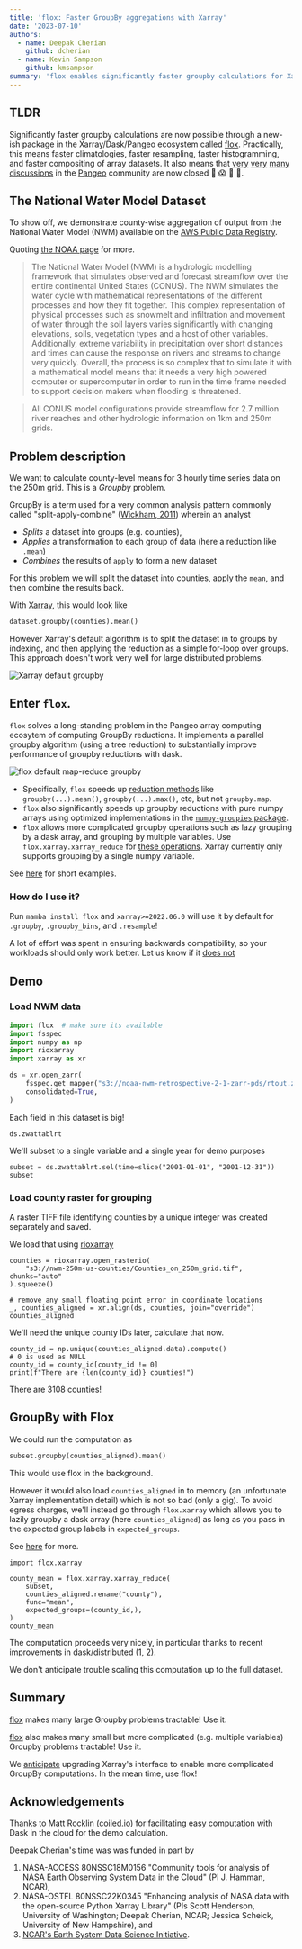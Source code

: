 ```yaml
---
title: 'flox: Faster GroupBy aggregations with Xarray'
date: '2023-07-10'
authors:
  - name: Deepak Cherian
    github: dcherian
  - name: Kevin Sampson
    github: kmsampson
summary: 'flox enables significantly faster groupby calculations for Xarray/Dask/Pangeo array computing ecosystem.'
---
```


## TLDR

Significantly faster groupby calculations are now possible through a new-ish package in the Xarray/Dask/Pangeo ecosystem called [flox](https://flox.readthedocs.io/en/latest/).
Practically, this means faster climatologies, faster resampling, faster histogramming, and faster compositing of array datasets.
It also means that [very](https://github.com/pangeo-data/pangeo/issues/266) [very](https://github.com/pangeo-data/pangeo/issues/271) [many](https://github.com/dask/distributed/issues/2602) [discussions](https://github.com/pydata/xarray/issues/2237) in the [Pangeo](https://pangeo.io) community are now closed 🎉 😱 🤯 🥳.

## The National Water Model Dataset

To show off, we demonstrate county-wise aggregation of output from the National Water Model (NWM) available on the [AWS Public Data Registry](https://registry.opendata.aws/nwm-archive/).

Quoting [the NOAA page](https://water.noaa.gov/about/nwm) for more.

> The National Water Model (NWM) is a hydrologic modelling framework that simulates observed and forecast streamflow over the entire continental United States (CONUS). The NWM simulates the water cycle with mathematical representations of the different processes and how they fit together. This complex representation of physical processes such as snowmelt and infiltration and movement of water through the soil layers varies significantly with changing elevations, soils, vegetation types and a host of other variables. Additionally, extreme variability in precipitation over short distances and times can cause the response on rivers and streams to change very quickly. Overall, the process is so complex that to simulate it with a mathematical model means that it needs a very high powered computer or supercomputer in order to run in the time frame needed to support decision makers when flooding is threatened.

> All CONUS model configurations provide streamflow for 2.7 million river reaches and other hydrologic information on 1km and 250m grids.

## Problem description

We want to calculate county-level means for 3 hourly time series data on the 250m grid. This is a _Groupby_ problem.

GroupBy is a term used for a very common analysis pattern commonly called "split-apply-combine" ([Wickham, 2011](https://www.jstatsoft.org/article/view/v040i01)) wherein an analyst

- _Splits_ a dataset into groups (e.g. counties),
- _Applies_ a transformation to each group of data (here a reduction like `.mean`)
- _Combines_ the results of `apply` to form a new dataset

For this problem we will split the dataset into counties, apply the `mean`, and then combine the results back.

With [Xarray](https://docs.xarray.dev/en/stable/user-guide/groupby.html), this would look like

```python
dataset.groupby(counties).mean()
```

However Xarray's default algorithm is to split the dataset in to groups by indexing, and then applying the reduction as a simple for-loop over groups. This approach doesn't work very well for large distributed problems.

![Xarray default groupby](https://flox.readthedocs.io/en/latest/_images/new-split-apply-combine-annotated.svg)

## Enter `flox`.

`flox` solves a long-standing problem in the Pangeo array computing ecosytem of computing GroupBy reductions. It implements a parallel groupby algorithm (using a tree reduction) to substantially improve performance of groupby reductions with dask.

![flox default map-reduce groupby](https://flox.readthedocs.io/en/latest/_images/new-map-reduce-reindex-True-annotated.svg)

- Specifically, `flox` speeds up [reduction methods](https://flox.readthedocs.io/en/latest/aggregations.html) like `groupby(...).mean()`, `groupby(...).max()`, etc, but not `groupby.map`.
- `flox` also significantly speeds up groupby reductions with pure numpy arrays using optimized implementations in the [`numpy-groupies` package](https://github.com/ml31415/numpy-groupies).
- `flox` allows more complicated groupby operations such as lazy grouping by a dask array, and grouping by multiple variables. Use `flox.xarray.xarray_reduce` for [these operations](https://flox.readthedocs.io/en/latest/xarray.html). Xarray currently only supports grouping by a single numpy variable.

See [here](https://flox.readthedocs.io/en/latest/intro.html) for short examples.

### How do I use it?

Run `mamba install flox` and `xarray>=2022.06.0` will use it by default for `.groupby`, `.groupby_bins`, and `.resample`!

A lot of effort was spent in ensuring backwards compatibility, so your workloads should only work better. Let us know if it [does not](https://github.com/pydata/xarray/issues)

## Demo

### Load NWM data

```python
import flox  # make sure its available
import fsspec
import numpy as np
import rioxarray
import xarray as xr

ds = xr.open_zarr(
    fsspec.get_mapper("s3://noaa-nwm-retrospective-2-1-zarr-pds/rtout.zarr", anon=True),
    consolidated=True,
)
```

Each field in this dataset is big!

```{python}
ds.zwattablrt
```

<RawHTML filePath='/posts/flox/zwattablrt-repr.html' />

We'll subset to a single variable and a single year for demo purposes

```{python}
subset = ds.zwattablrt.sel(time=slice("2001-01-01", "2001-12-31"))
subset
```

<RawHTML filePath='/posts/flox/subset-repr.html' />

### Load county raster for grouping

A raster TIFF file identifying counties by a unique integer was created separately and saved.

We load that using [rioxarray](https://corteva.github.io/rioxarray/html/rioxarray.html)

```{python}
counties = rioxarray.open_rasterio(
    "s3://nwm-250m-us-counties/Counties_on_250m_grid.tif", chunks="auto"
).squeeze()

# remove any small floating point error in coordinate locations
_, counties_aligned = xr.align(ds, counties, join="override")
counties_aligned
```

<RawHTML filePath='/posts/flox/counties-repr.html' />

We'll need the unique county IDs later, calculate that now.

```{python}
county_id = np.unique(counties_aligned.data).compute()
# 0 is used as NULL
county_id = county_id[county_id != 0]
print(f"There are {len(county_id)} counties!")
```

There are 3108 counties!

## GroupBy with Flox

We could run the computation as

```python
subset.groupby(counties_aligned).mean()
```

This would use flox in the background.

However it would also load `counties_aligned` in to memory (an unfortunate Xarray implementation detail) which is not so bad (only a gig). To avoid egress charges, we'll instead go through `flox.xarray` which allows you to lazily groupby a dask array (here `counties_aligned`) as long as you pass in the expected group labels in `expected_groups`.

See [here](https://flox.readthedocs.io/en/latest/intro.html#with-dask) for more.

```{python}
import flox.xarray

county_mean = flox.xarray.xarray_reduce(
    subset,
    counties_aligned.rename("county"),
    func="mean",
    expected_groups=(county_id,),
)
county_mean
```

<RawHTML filePath='/posts/flox/county-mean.html' />

The computation proceeds very nicely, in particular thanks to recent
improvements in dask/distributed ([1](https://medium.com/pangeo/dask-distributed-and-pangeo-better-performance-for-everyone-thanks-to-science-software-63f85310a36b), [2](https://www.coiled.io/blog/reducing-dask-memory-usage)).

We don't anticipate trouble scaling this computation up to the full dataset.

## Summary

[flox](https://flox.readthedocs.io) makes many large Groupby problems tractable! Use it.

[flox](https://flox.readthedocs.io) also makes many small but more complicated (e.g. multiple variables) Groupby problems tractable! Use it.

We [anticipate](https://github.com/pydata/xarray/issues/6610) upgrading Xarray's interface to enable more complicated GroupBy computations. In the mean time, use flox!

## Acknowledgements

Thanks to Matt Rocklin ([coiled.io](https://coiled.io)) for facilitating easy computation with Dask in the cloud for the demo calculation.

Deepak Cherian's time was was funded in part by

1. NASA-ACCESS 80NSSC18M0156 "Community tools for analysis of NASA Earth Observing System
   Data in the Cloud" (PI J. Hamman, NCAR),
1. NASA-OSTFL 80NSSC22K0345 "Enhancing analysis of NASA data with the open-source Python Xarray Library" (PIs Scott Henderson, University of Washington; Deepak Cherian, NCAR; Jessica Scheick, University of New Hampshire), and
1. [NCAR's Earth System Data Science Initiative](https://ncar.github.io/esds/).
